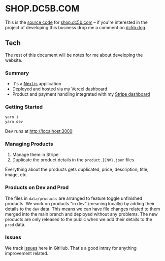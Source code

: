 # SHOP.DC5B.COM

This is the [source code](https://en.wikipedia.org/wiki/Source_code) for [shop.dc5b.com](https://shop.dc5b.com) – if you're interested in the project of developing this business drop me a comment on [dc5b.dog](https://dc5b.dog).

## Tech

The rest of this document will be notes for me about developing the website.

### Summary

- It's a [Next.js](https://nextjs.org/) application
- Deployed and hosted via my [Vercel dashboard](https://vercel.com/dashboard)
- Product and payment handling integrated with my [Stripe dashboard](https://dashboard.stripe.com/dashboard)

### Getting Started

```bash
yarn i
yarn dev
```

Dev runs at [http://localhost:3000](http://localhost:3000)

### Managing Products

1. Manage them in Stripe
1. Duplicate the product details in the `product.{ENV}.json` files

Everything about the products gets duplicated, price, description, title, image, etc.

### Products on Dev and Prod

The files in `data/products` are arranged to feature toggle unfinished products. We work on products "in dev" (meaning locally) by adding their details to the `dev` data. This means we can have file changes related to them merged into the main branch and deployed without any problems. The new products are only released to the public when we add their details to the `prod` data.

### Issues

We track [issues](/issues) here in GitHub. That's a good intray for anything improvement related.
